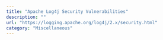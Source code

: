 ```yaml
---
title: "Apache Log4j Security Vulnerabilities"
description: ""
url: "https://logging.apache.org/log4j/2.x/security.html"
category: "Miscellaneous"
---
```

